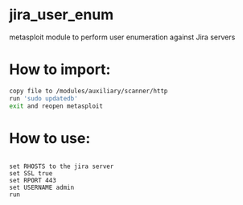 # jira_user_enum
metasploit module to perform user enumeration against Jira servers

# How to import:
```sh
copy file to /modules/auxiliary/scanner/http
run 'sudo updatedb'
exit and reopen metasploit
```


 

# How to use:
```use auxiliary/scanner/http/jira_user_enum

set RHOSTS to the jira server
set SSL true
set RPORT 443
set USERNAME admin
run

```


